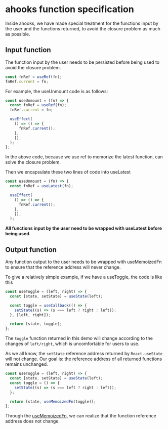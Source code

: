 # ahooks function specification

Inside ahooks, we have made special treatment for the functions input by the user and the functions returned, to avoid the closure problem as much as possible.

## Input function

The function input by the user needs to be persisted before being used to avoid the closure problem.

```js
const fnRef = useRef(fn);
fnRef.current = fn;
```

For example, the useUnmount code is as follows:

```js
const useUnmount = (fn) => {
  const fnRef = useRef(fn);
  fnRef.current = fn;

  useEffect(
    () => () => {
      fnRef.current();
    },
    [],
  );
};
```

In the above code, because we use ref to memorize the latest function, can solve the closure problem.

Then we encapsulate these two lines of code into useLatest

```js
const useUnmount = (fn) => {
  const fnRef = useLatest(fn);

  useEffect(
    () => () => {
      fnRef.current();
    },
    [],
  );
```

**All functions input by the user need to be wrapped with useLatest before being used.**

## Output function

Any function output to the user needs to be wrapped with useMemoizedFn to ensure that the reference address will never change.

To give a relatively simple example, if we have a useToggle, the code is like this

```js
const useToggle = (left, right) => {
  const [state, setState] = useState(left);

  const toggle = useCallback(() => {
    setState((s) => (s === left ? right : left));
  }, [left, right]);

  return [state, toggle];
};
```

The `toggle` function returned in this demo will change according to the changes of `left/right`, which is uncomfortable for users to use.

As we all know, the `setState` reference address returned by `React.useState` will not change. Our goal is: the reference address of all returned functions remains unchanged.

```js
const useToggle = (left, right) => {
  const [state, setState] = useState(left);
  const toggle = () => {
    setState((s) => (s === left ? right : left));
  };

  return [state, useMemoizedFn(toggle)];
};
```

Through the [useMemoizedFn](/zh-CN/hooks/use-memoized-fn), we can realize that the function reference address does not change.
